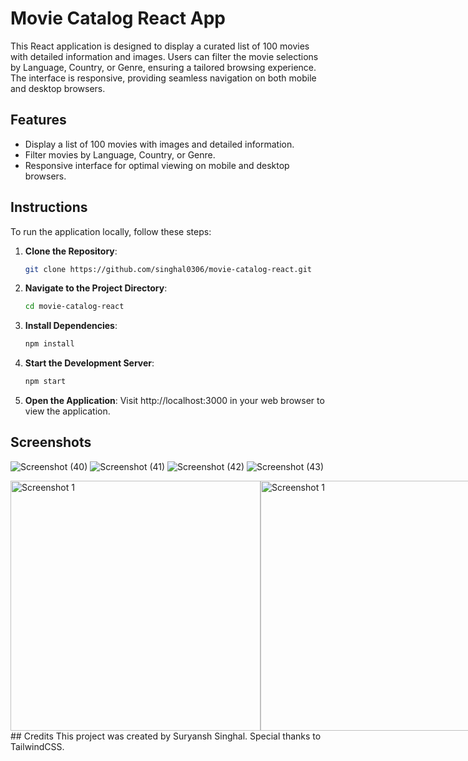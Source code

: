 # Movie Catalog React App

This React application is designed to display a curated list of 100 movies with detailed information and images. Users can filter the movie selections by Language, Country, or Genre, ensuring a tailored browsing experience. The interface is responsive, providing seamless navigation on both mobile and desktop browsers.

## Features

- Display a list of 100 movies with images and detailed information.
- Filter movies by Language, Country, or Genre.
- Responsive interface for optimal viewing on mobile and desktop browsers.

## Instructions

To run the application locally, follow these steps:

1. **Clone the Repository**: 
   ```bash
   git clone https://github.com/singhal0306/movie-catalog-react.git
2. **Navigate to the Project Directory**:
    ```bash
   cd movie-catalog-react
4. **Install Dependencies**:
    ```bash
   npm install
6. **Start the Development Server**:
    ```bash
   npm start
8. **Open the Application**:
   Visit http://localhost:3000 in your web browser to view the application.

## Screenshots
![Screenshot (40)](https://github.com/singhal0306/movie-catalog-react/assets/86726484/2bc85aa1-3f7f-4453-b318-ca93c791eb4e)
![Screenshot (41)](https://github.com/singhal0306/movie-catalog-react/assets/86726484/01bafa2d-0185-4832-aebb-514f94eb0252)
![Screenshot (42)](https://github.com/singhal0306/movie-catalog-react/assets/86726484/5c40a261-5fd0-43da-b10e-a343ec748909)
![Screenshot (43)](https://github.com/singhal0306/movie-catalog-react/assets/86726484/cd3e1fd0-89b0-4240-ba24-93116f6ce05d)
<div style="display: flex;">
   <img src="https://github.com/singhal0306/movie-catalog-react/assets/86726484/cad90653-08be-4855-ae93-2df955cc8eb4" alt="Screenshot 1" width="400"/>
<!-- ![WhatsApp Image 2024-04-29 at 02 49 00_06d5e87c](https://github.com/singhal0306/movie-catalog-react/assets/86726484/cad90653-08be-4855-ae93-2df955cc8eb4) -->
   <img src="https://github.com/singhal0306/movie-catalog-react/assets/86726484/0695904b-80c1-4c7c-95b5-366501cb361e" alt="Screenshot 1" width="400"/>
<!-- ![WhatsApp Image 2024-04-29 at 02 49 01_295be646](https://github.com/singhal0306/movie-catalog-react/assets/86726484/0695904b-80c1-4c7c-95b5-366501cb361e) -->
</div>
## Credits
This project was created by Suryansh Singhal. Special thanks to TailwindCSS.
